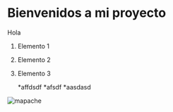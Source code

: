 # Bienvenidos a mi proyecto
Hola 
1. Elemento 1
2. Elemento 2
3. Elemento 3

    *affdsdf
    *afsdf
    *aasdasd

![mapache](https://www.publico.es/uploads/2019/02/12/5c6306414e254.jpg)